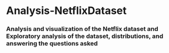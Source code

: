 # Analysis-NetflixDataset

### Analysis and visualization of the Netflix dataset and Exploratory analysis of the dataset, distributions, and answering the questions asked

